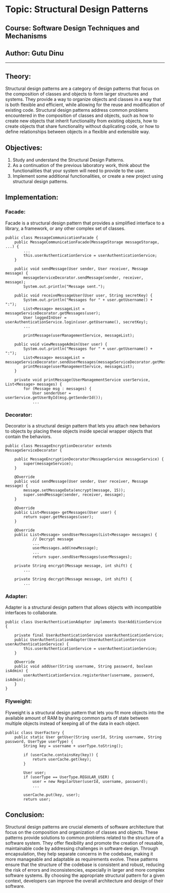 # Topic: Structural Design Patterns
## Course: Software Design Techniques and Mechanisms
## Author: Gutu Dinu

---

## Theory:
Structural design patterns are a category of design patterns that focus on the
composition of classes and objects to form larger structures and systems. 
They provide a way to organize objects and classes in a way that is both 
flexible and efficient, while allowing for the reuse and modification of existing 
code. Structural design patterns address common problems encountered in the 
composition of classes and objects, such as how to create new objects that inherit 
functionality from existing objects, how to create objects that share functionality
without duplicating code, or how to define relationships between objects in a 
flexible and extensible way.

## Objectives:

1. Study and understand the Structural Design Patterns.
2. As a continuation of the previous laboratory work, think about the functionalities that your system will need to provide to the user.
3. Implement some additional functionalities, or create a new project using structural design patterns.

## Implementation:

### Facade:
Facade is a structural design pattern that provides a simplified interface to a 
library, a framework, or any other complex set of classes.
```
public class MessageCommunicationFacade {
    public MessageCommunicationFacade(MessageStorage messageStorage, ...) {
        ...
        this.userAuthenticationService = userAuthenticationService;
    }

    public void sendMessage(User sender, User receiver, Message message) {
        messageServiceDecorator.sendMessage(sender, receiver, message);
        System.out.println("Message sent.");

    public void receiveMessageUser(User user, String secretKey) {
        System.out.println("Messages for " + user.getUsername() + ":");
        List<Message> messageList = messageServiceDecorator.getMessages(user);
        User loggedInUser = userAuthenticationService.login(user.getUsername(), secretKey);
        ...
        
        printMessage(userManagementService, messageList);

    public void viewMessageAdmin(User user) {
        System.out.println("Messages for " + user.getUsername() + ":");
        List<Message> messageList = messageServiceDecorator.sendUserMessages(messageServiceDecorator.getMessages(user));
        printMessage(userManagementService, messageList);
    }

    private void printMessage(UserManagementService userService, List<Message> messages) {
        for (Message msg : messages) {
            User senderUser = userService.getUserById(msg.getSenderId());
            ...
```

### Decorator:
Decorator is a structural design pattern that lets you attach new behaviors to 
objects by placing these objects inside special wrapper objects that contain the 
behaviors.
```
public class MessageEncryptionDecorator extends MessageServiceDecorator {

    public MessageEncryptionDecorator(MessageService messageService) {
        super(messageService);
    }

    @Override
    public void sendMessage(User sender, User receiver, Message message) {
        message.setMessageData(encrypt(message, 15));
        super.sendMessage(sender, receiver, message);
    }

    @Override
    public List<Message> getMessages(User user) {
        return super.getMessages(user);
    }

    @Override
    public List<Message> sendUserMessages(List<Message> messages) {
            // Decrypt message
            ...
            userMessages.add(newMessage);
            ...
            return super.sendUserMessages(userMessages);

    private String encrypt(Message message, int shift) {
        ...

    private String decrypt(Message message, int shift) {
        ...
```

### Adapter:
Adapter is a structural design pattern that allows objects with incompatible 
interfaces to collaborate.
```
public class UserAuthenticationAdapter implements UserAdditionService {

    private final UserAuthenticationService userAuthenticationService;
    public UserAuthenticationAdapter(UserAuthenticationService userAuthenticationService) {
        this.userAuthenticationService = userAuthenticationService;
    }

    @Override
    public void addUser(String username, String password, boolean isAdmin) {
        userAuthenticationService.registerUser(username, password, isAdmin);
    }
}
```

### Flyweight:
Flyweight is a structural design pattern that lets you fit more objects into the 
available amount of RAM by sharing common parts of state between multiple objects 
instead of keeping all of the data in each object.
```
public class UserFactory {
    public static User getUser(String userId, String username, String password, UserType userType) {
        String key = username + userType.toString();

        if (userCache.containsKey(key)) {
            return userCache.get(key);
        }

        User user;
        if (userType == UserType.REGULAR_USER) {
            user = new RegularUser(userId, username, password);
            ...
            
        userCache.put(key, user);
        return user;
```

## Conclusion:
Structural design patterns are crucial elements of software architecture that focus 
on the composition and organization of classes and objects. These patterns provide 
solutions to common problems related to the structure of a software system.
They offer flexibility and promote the creation of reusable, maintainable code by 
addressing challenges in software design. Through encapsulation, they help separate 
concerns in the codebase, making it more manageable and adaptable as requirements 
evolve. These patterns ensure that the structure of the codebase is consistent and 
robust, reducing the risk of errors and inconsistencies, especially in larger and 
more complex software systems. By choosing the appropriate structural pattern for 
a given context, developers can improve the overall architecture and design of 
their software.